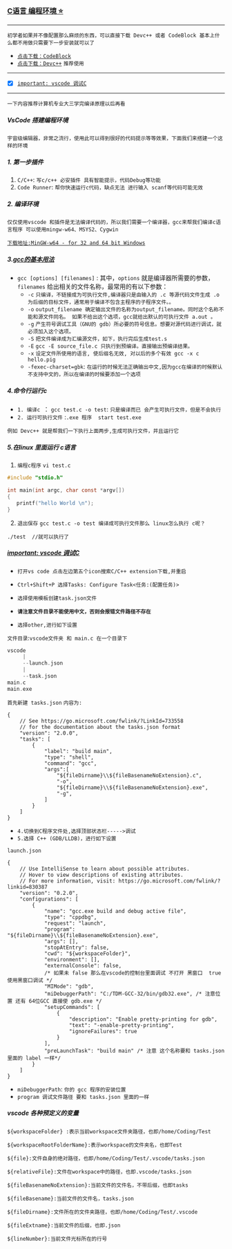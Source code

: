 ### [C语言 编程环境 :star:](#top) <b id="top"></b>
----
`初学者如果并不像配置那么麻烦的东西，可以直接下载 Devc++ 或者 CodeBlock 基本上什么都不用做只需要下一步安装就可以了`
* [`点击下载：CodeBlock`](http://www.codeblocks.org/downloads)
* [`点击下载：Devc++`](https://sourceforge.net/projects/orwelldevcpp/) `推荐使用`

---
- [x] [`important: vscode 调试C`](#target1)

-----
`一下内容推荐计算机专业大三学完编译原理以后再看`


##### VsCode 搭建编程环境
`宇宙级编辑器，非常之流行，使用此可以得到很好的代码提示等等效果，下面我们来搭建一个这样的环境`

##### 1. 第一步插件
1. `C/C++`: `写c/c++ 必安插件 具有智能提示，代码Debug等功能`
2. `Code Runner`: `帮你快速运行c代码，缺点无法 进行输入 scanf等代码可能无效`

##### 2. 编译环境
`仅仅使用vscode 和插件是无法编译代码的，所以我们需要一个编译器，gcc来帮我们编译c语言程序 可以使用mingw-w64、MSYS2、Cygwin`

[`下载地址:MinGW-w64 - for 32 and 64 bit Windows`](https://sourceforge.net/projects/mingw-w64/)

##### 3.[gcc的基本用法](#top)
* `gcc [options] [filenames]` : 其中，`options` 就是编译器所需要的参数，`filenames` 给出相关的文件名称，最常用的有以下参数：
  * `-c` `只编译，不链接成为可执行文件,编译器只是由输入的 .c 等源代码文件生成 .o 为后缀的目标文件，通常用于编译不包含主程序的子程序文件。。`
  * `-o` `output_filename 确定输出文件的名称为output_filename。同时这个名称不能和源文件同名。
        如果不给出这个选项，gcc就给出默认的可执行文件 a.out 。`
  * `-g` `产生符号调试工具（GNU的 gdb）所必要的符号信息。想要对源代码进行调试，就必须加入这个选项。`
  * `-S` `把文件编译成为汇编源文件，如下，执行完后生成test.s`
  * `-E` `gcc -E source_file.c 只执行到预编译。直接输出预编译结果。`
  * `-x` `设定文件所使用的语言, 使后缀名无效, 对以后的多个有效 gcc -x c hello.pig `
  * `-fexec-charset=gbk`: `在运行的时候无法正确输出中文,因为gcc在编译的时候默认不支持中文的，所以在编译的时候要添加一个选项 `
##### 4.命令行运行c
* `1. 编译c `： `gcc test.c -o test`: `只是编译而已 会产生可执行文件，但是不会执行`
* `2. 运行可执行文件` :` .exe 程序  start test.exe `

`例如 Devc++ 就是帮我们一下执行上面两步,生成可执行文件，并且运行它`

##### 5.在linux 里面运行 c语言
1. `编程c程序`  `vi test.c`
```c
#include "stdio.h"

int main(int argc, char const *argv[])
{
   printf("hello World \n");
}
```
2. `退出保存`
`gcc test.c -o test 编译成可执行文件那么 linux怎么执行 c呢？`

```shell
./test  //就可以执行了
```

##### [important: vscode 调试C](#top) <b id="target1"></b>

* `打开vs code 点击左边第五个icon搜索C/C++ extension下载,并重启`
* `Ctrl+Shift+P 选择Tasks: Configure Task<任务:(配置任务)>`
* `选择使用模板创建task.json文件`
* **`请注意文件目录不能使用中文，否则会报错文件路径不存在`**

* `选择other,进行如下设置`

`文件目录`:`vscode文件夹 和 main.c 在一个目录下`

```c
vscode
     |
     --launch.json
     |
     --task.json
main.c
main.exe
```
`首先新建 tasks.json` `内容为:`
```node
{
    // See https://go.microsoft.com/fwlink/?LinkId=733558
    // for the documentation about the tasks.json format
    "version": "2.0.0",
    "tasks": [
        {
            "label": "build main",
            "type": "shell",
            "command": "gcc",
            "args":[
                "${fileDirname}\\${fileBasenameNoExtension}.c",
                "-o",
                "${fileDirname}\\${fileBasenameNoExtension}.exe",
                "-g",
            ]
        }
    ]
}
```

* `4.切换到C程序文件处,选择顶部状态栏----->调试`
* `5.选择 C++ (GDB/LLDB)，进行如下设置`


`launch.json`
```node
{
    // Use IntelliSense to learn about possible attributes.
    // Hover to view descriptions of existing attributes.
    // For more information, visit: https://go.microsoft.com/fwlink/?linkid=830387
    "version": "0.2.0",
    "configurations": [
        {
            "name": "gcc.exe build and debug active file",
            "type": "cppdbg",
            "request": "launch",
            "program": "${fileDirname}\\${fileBasenameNoExtension}.exe",
            "args": [],
            "stopAtEntry": false,
            "cwd": "${workspaceFolder}",
            "environment": [],
            "externalConsole": false,
            /* 如果未 false 那么在vscode的控制台里面调试 不打开 黑窗口  true 使用黑窗口调试 */
            "MIMode": "gdb",
            "miDebuggerPath": "C:/TDM-GCC-32/bin/gdb32.exe", /* 注意位置 还有 64位GCC 直接使 gdb.exe */
            "setupCommands": [
                {
                    "description": "Enable pretty-printing for gdb",
                    "text": "-enable-pretty-printing",
                    "ignoreFailures": true
                }
            ],
            "preLaunchTask": "build main" /* 注意 这个名称要和 tasks.json 里面的 label 一样*/
        }
    ]
}
```

* `miDebuggerPath`: `你的 gcc 程序的安装位置`
* `program 调试文件路径 要和 tasks.json 里面的一样`

##### vscode 各种预定义的变量
```node
${workspaceFolder} :表示当前workspace文件夹路径，也即/home/Coding/Test

${workspaceRootFolderName}:表示workspace的文件夹名，也即Test

${file}:文件自身的绝对路径，也即/home/Coding/Test/.vscode/tasks.json

${relativeFile}:文件在workspace中的路径，也即.vscode/tasks.json

${fileBasenameNoExtension}:当前文件的文件名，不带后缀，也即tasks

${fileBasename}:当前文件的文件名，tasks.json

${fileDirname}:文件所在的文件夹路径，也即/home/Coding/Test/.vscode

${fileExtname}:当前文件的后缀，也即.json

${lineNumber}:当前文件光标所在的行号
```
